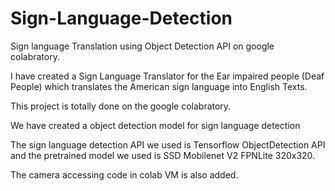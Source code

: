 # Sign-Language-Detection
Sign language Translation using Object Detection API on google colabratory.

I have created a Sign Language Translator for the Ear impaired people (Deaf People) which translates the American sign language into English Texts.

This project is totally done on the google colabratory.

We have created a object detection model for sign language detection

The sign language detection API we used is Tensorflow ObjectDetection API and the pretrained model we used is SSD Mobilenet V2 FPNLite 320x320.

The camera accessing code in colab VM is also added.
